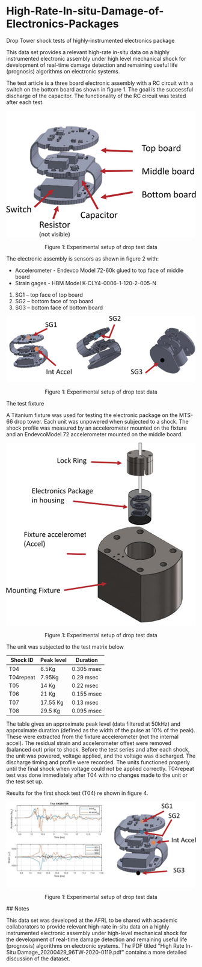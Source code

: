 # High-Rate-In-situ-Damage-of-Electronics-Packages
Drop Tower shock tests of highly-instrumented electronics package

This data set provides a relevant high-rate in-situ data on a highly instrumented electronic assembly under high level mechanical shock for development of real-time damage detection and remaining useful life (prognosis) algorithms on electronic systems.

The test article is a three board electronic assembly with a RC circuit with a switch on the bottom board as shown in figure 1. The goal is the successful discharge of the capacitor. The functionality of the RC circuit was tested after each test.


<p align="center">
<img src="images/figure_1.png" alt="drawing" width="600"/>
</p>
<p align="center">
Figure 1: Experimental setup of drop test data
</p>

The electronic assembly is sensors as shown in figure 2 with:
* Accelerometer - Endevco Model 72-60k glued to top face of middle board
* Strain gages - HBM Model K-CLY4-0006-1-120-2-005-N
1. SG1 – top face of top board
1. SG2 – bottom face of top board
1. SG3 – bottom face of bottom board

<p align="center">
<img src="images/figure_2.png" alt="drawing" width="600"/>
</p>
<p align="center">
Figure 1: Experimental setup of drop test data
</p>

The test fixture 

A Titanium fixture was used for testing the electronic package on the MTS-66 drop tower. Each unit was unpowered when subjected to a shock. The shock profile was measured by an accelerometer mounted on the fixture and an EndevcoModel 72 accelerometer mounted on the middle board.

<p align="center">
<img src="images/figure_3.png" alt="drawing" width="600"/>
</p>
<p align="center">
Figure 1: Experimental setup of drop test data
</p>

The unit was subjected to the test matrix below

| Shock ID     | Peak level | Duration |
| ----------- | ----------- | ----------- |
| T04 | 6.5Kg | 0.305 msec
| T04repeat | 7.95Kg | 0.29 msec
| T05 | 14 Kg | 0.22 msec
| T06 | 21 Kg | 0.155 msec
| T07 | 17.55 Kg | 0.13 msec
| T08 | 29.5 Kg | 0.095 msec

The table gives an approximate peak level (data filtered at 50kHz) and approximate duration (defined as the width of the pulse at 10% of the peak). These were extracted from the fixture accelerometer (not the internal accel). The residual strain and accelerometer offset were removed (balanced out) prior to shock. Before the test series and after each shock, the unit was
powered, voltage applied, and the voltage was discharged. The discharge timing and profile were recorded. The units
functioned properly until the final shock when voltage could not be applied correctly. T04repeat test was done immediately after T04 with no changes made to the unit or the test set up.

Results for the first shock test (T04) re shown in figure 4. 

<p align="center">
<img src="images/figure_4.png" alt="drawing" width="600"/>
</p>
<p align="center">
Figure 1: Experimental setup of drop test data
</p>
## Notes

This data set was developed at the AFRL to be shared with academic collaborators to provide relevant high-rate in-situ data on a highly instrumented electronic assembly under high-level mechanical shock for the development of real-time damage detection and remaining useful life (prognosis) algorithms on electronic systems. The PDF titled "High Rate In-Situ Damage_20200429_96TW-2020-0119.pdf" contains a more detailed discussion of the dataset. 















